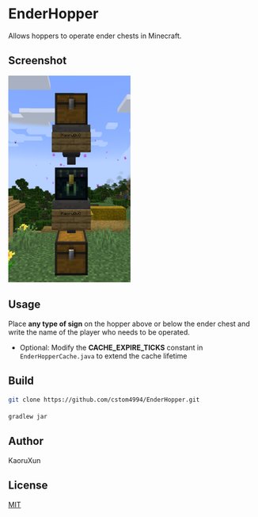 # EnderHopper

Allows hoppers to operate ender chests in Minecraft.

## Screenshot

![0.png](screenshot/0.png)

## Usage

Place **any type of sign** on the hopper above or below the ender chest and write the name of the player who needs to be operated.

- Optional: Modify the **CACHE_EXPIRE_TICKS** constant in `EnderHopperCache.java` to extend the cache lifetime

## Build

```bash
git clone https://github.com/cstom4994/EnderHopper.git

gradlew jar
```

## Author

KaoruXun

## License

[MIT](./LICENSE)
